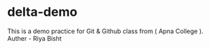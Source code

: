 # delta-demo
This is a demo practice for Git  &amp; Github class from ( Apna College ).
<br>
Auther - Riya Bisht